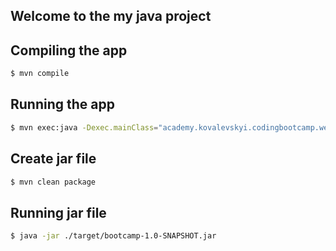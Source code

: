 ## Welcome to the my java project

## Compiling the app

```bash
$ mvn compile
```

## Running the app

```bash
$ mvn exec:java -Dexec.mainClass="academy.kovalevskyi.codingbootcamp.week0.day2.Main" 
```

## Create jar file

```bash
$ mvn clean package
```

## Running jar file

```bash
$ java -jar ./target/bootcamp-1.0-SNAPSHOT.jar
```